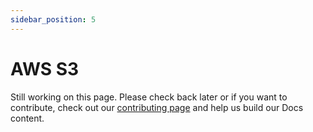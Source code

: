 ```yaml
---
sidebar_position: 5
---
```


# AWS S3

Still working on this page. Please check back later or if you want to contribute, check out our [contributing page](https://github.com/mindsmiths/docs/blob/main/CONTRIBUTING.md) and help us build our Docs content. 